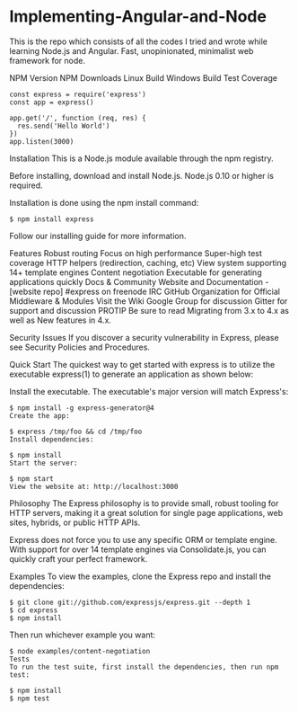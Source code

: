 # Implementing-Angular-and-Node
This is the repo which consists of all the codes I tried and wrote while learning Node.js and Angular.
Fast, unopinionated, minimalist web framework for node.

NPM Version NPM Downloads Linux Build Windows Build Test Coverage
```
const express = require('express')
const app = express()
```
```
app.get('/', function (req, res) {
  res.send('Hello World')
})
app.listen(3000)
```

Installation
This is a Node.js module available through the npm registry.

Before installing, download and install Node.js. Node.js 0.10 or higher is required.

Installation is done using the npm install command:
```
$ npm install express
```
Follow our installing guide for more information.

Features
Robust routing
Focus on high performance
Super-high test coverage
HTTP helpers (redirection, caching, etc)
View system supporting 14+ template engines
Content negotiation
Executable for generating applications quickly
Docs & Community
Website and Documentation - [website repo]
#express on freenode IRC
GitHub Organization for Official Middleware & Modules
Visit the Wiki
Google Group for discussion
Gitter for support and discussion
PROTIP Be sure to read Migrating from 3.x to 4.x as well as New features in 4.x.

Security Issues
If you discover a security vulnerability in Express, please see Security Policies and Procedures.

Quick Start
The quickest way to get started with express is to utilize the executable express(1) to generate an application as shown below:

Install the executable. The executable's major version will match Express's:
```
$ npm install -g express-generator@4
Create the app:

$ express /tmp/foo && cd /tmp/foo
Install dependencies:

$ npm install
Start the server:

$ npm start
View the website at: http://localhost:3000
```
Philosophy
The Express philosophy is to provide small, robust tooling for HTTP servers, making it a great solution for single page applications, web sites, hybrids, or public HTTP APIs.

Express does not force you to use any specific ORM or template engine. With support for over 14 template engines via Consolidate.js, you can quickly craft your perfect framework.

Examples
To view the examples, clone the Express repo and install the dependencies:
```
$ git clone git://github.com/expressjs/express.git --depth 1
$ cd express
$ npm install
```
Then run whichever example you want:
```
$ node examples/content-negotiation
Tests
To run the test suite, first install the dependencies, then run npm test:

$ npm install
$ npm test
```
